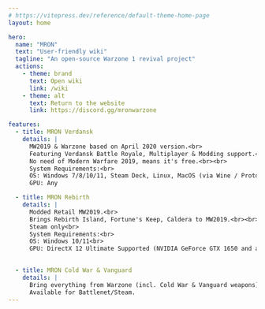 ```yaml
---
# https://vitepress.dev/reference/default-theme-home-page
layout: home

hero:
  name: "MRON"
  text: "User-friendly wiki"
  tagline: "An open-source Warzone 1 revival project"
  actions:
    - theme: brand
      text: Open wiki
      link: /wiki
    - theme: alt
      text: Return to the website
      link: https://discord.gg/mronwarzone

features:
  - title: MRON Verdansk
    details: |
      MW2019 & Warzone based on April 2020 version.<br>
      Featuring Verdansk Battle Royale, Multiplayer & Modding support.<br>
      No need of Modern Warfare 2019, means it's free.<br><br>
      System Requirements:<br>
      OS: Windows 7/8/10/11, Steam Deck, Linux, MacOS (via Wine / Proton)<br>
      GPU: Any  

  - title: MRON Rebirth
    details: |
      Modded Retail MW2019.<br>
      Brings Rebirth Island, Fortune's Keep, Caldera to MW2019.<br><br>
      Steam only<br>
      System Requirements:<br>
      OS: Windows 10/11<br>
      GPU: DirectX 12 Ultimate Supported (NVIDIA GeForce GTX 1650 and above, any AMD Radeon).<br>
      

  - title: MRON Cold War & Vanguard
    details: |
      Bring everything from Warzone (incl. Cold War & Vanguard weapons) to MW2019.<br><br>
      Available for Battlenet/Steam.
---
```

